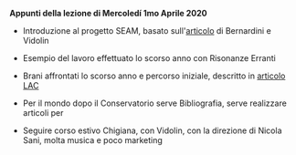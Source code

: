 **Appunti della lezione di Mercoledí 1mo Aprile 2020**

- Introduzione al progetto SEAM, basato sull'[articolo](https://github.com/s-e-a-m https://www.academia.edu/16348988/Sustainable_live_electro-acoustic_music) di Bernardini e Vidolin

- Esempio del lavoro effettuato lo scorso anno con Risonanze Erranti

- Brani affrontati lo scorso anno e percorso iniziale, descritto in [articolo LAC](https://github.com/s-e-a-m/References/blob/master/draft-paper/LAC-20-SEAM-sent.pdf)

- Per il mondo dopo il Conservatorio serve Bibliografia, serve realizzare articoli per  

- Seguire corso estivo Chigiana, con Vidolin, con la direzione di Nicola Sani, molta musica e poco marketing
